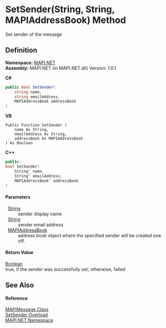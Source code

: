 # SetSender(String, String, MAPIAddressBook) Method


Set sender of the message



## Definition
**Namespace:** <a href="N_MAPI_NET.md">MAPI.NET</a>  
**Assembly:** MAPI.NET (in MAPI.NET.dll) Version: 1.0.1

**C#**
``` C#
public bool SetSender(
	string name,
	string emailAddress,
	MAPIAddressBook addressBook
)
```
**VB**
``` VB
Public Function SetSender ( 
	name As String,
	emailAddress As String,
	addressBook As MAPIAddressBook
) As Boolean
```
**C++**
``` C++
public:
bool SetSender(
	String^ name, 
	String^ emailAddress, 
	MAPIAddressBook^ addressBook
)
```



#### Parameters
<dl><dt>  <a href="https://learn.microsoft.com/dotnet/api/system.string" target="_blank" rel="noopener noreferrer">String</a></dt><dd>sender display name</dd><dt>  <a href="https://learn.microsoft.com/dotnet/api/system.string" target="_blank" rel="noopener noreferrer">String</a></dt><dd>sender email address</dd><dt>  <a href="T_MAPI_NET_MAPIAddressBook.md">MAPIAddressBook</a></dt><dd>address book object where the specified sender will be created one off.</dd></dl>

#### Return Value
<a href="https://learn.microsoft.com/dotnet/api/system.boolean" target="_blank" rel="noopener noreferrer">Boolean</a>  
true, if the sender was successfully set; otherwise, failed

## See Also


#### Reference
<a href="T_MAPI_NET_MAPIMessage.md">MAPIMessage Class</a>  
<a href="Overload_MAPI_NET_MAPIMessage_SetSender.md">SetSender Overload</a>  
<a href="N_MAPI_NET.md">MAPI.NET Namespace</a>  
